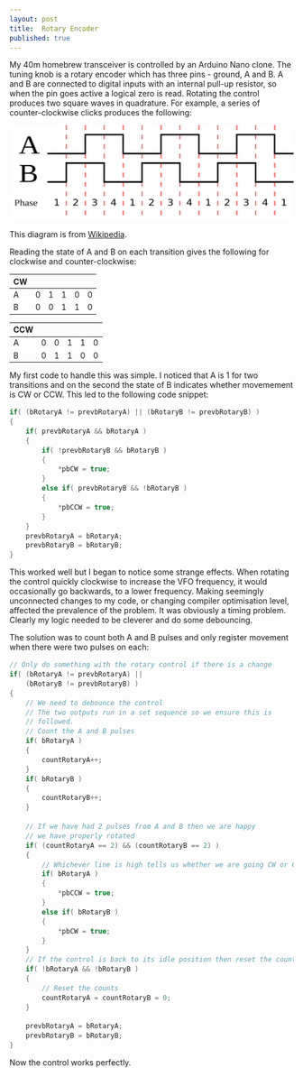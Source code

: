 ```yaml
---
layout: post
title:  Rotary Encoder
published: true
---
```


My 40m homebrew transceiver is controlled by an Arduino Nano clone. The tuning knob is a rotary encoder which has three pins - 
ground, A and B. A and B are connected to digital inputs with an internal pull-up resistor, so when the pin goes active a 
logical zero is read. Rotating the control produces two square waves in quadrature. For example, a series of counter-clockwise
clicks produces the following:

![Quadrature Diagram](/images/Quadrature_Diagram.svg)

This diagram is from [Wikipedia](https://en.wikipedia.org/wiki/Rotary_encoder).

Reading the state of A and B on each transition gives the following for clockwise and counter-clockwise:


|CW||||||
|-|-|-|-|-|-|
|A|0|1|1|0|0|
|B|0|0|1|1|0|


|CCW||||||
|-|-|-|-|-|-|
|A|0|0|1|1|0|
|B|0|1|1|0|0|


My first code to handle this was simple. I noticed that A is 1 for two transitions and on the second the state of B indicates 
whether movemement is CW or CCW. This led to the following code snippet:

```C
if( (bRotaryA != prevbRotaryA) || (bRotaryB != prevbRotaryB) )
{
    if( prevbRotaryA && bRotaryA )
    {
        if( !prevbRotaryB && bRotaryB )
        {
            *pbCW = true;
        }
        else if( prevbRotaryB && !bRotaryB )
        {
            *pbCCW = true;
        }
    }
    prevbRotaryA = bRotaryA;
    prevbRotaryB = bRotaryB;
}

```

This worked well but I began to notice some strange effects. When rotating the control quickly clockwise to increase the
VFO frequency, it would occasionally go backwards, to a lower frequency. Making seemingly unconnected changes to my code, 
or changing compiler optimisation level, affected the prevalence of the problem. It was obviously a timing problem.
Clearly my logic needed to be cleverer and do
some debouncing.

The solution was to count both A and B pulses and only register movement when there were two pulses on each:

```C
// Only do something with the rotary control if there is a change
if( (bRotaryA != prevbRotaryA) ||
    (bRotaryB != prevbRotaryB) )
{
    // We need to debounce the control
    // The two outputs run in a set sequence so we ensure this is
    // followed.
    // Count the A and B pulses
    if( bRotaryA )
    {
        countRotaryA++;
    }
    if( bRotaryB )
    {
        countRotaryB++;
    }

    // If we have had 2 pulses from A and B then we are happy
    // we have properly rotated
    if( (countRotaryA == 2) && (countRotaryB == 2) )
    {
        // Whichever line is high tells us whether we are going CW or CCW
        if( bRotaryA )
        {
            *pbCCW = true;
        }
        else if( bRotaryB )
        {
            *pbCW = true;
        }
    }
    // If the control is back to its idle position then reset the counts
    if( !bRotaryA && !bRotaryB )
    {
        // Reset the counts
        countRotaryA = countRotaryB = 0;
    }

    prevbRotaryA = bRotaryA;
    prevbRotaryB = bRotaryB;
}
```
Now the control works perfectly.
